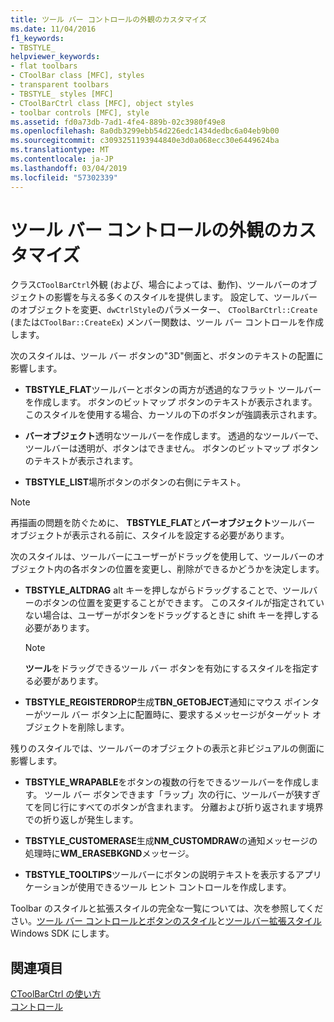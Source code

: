 ```yaml
---
title: ツール バー コントロールの外観のカスタマイズ
ms.date: 11/04/2016
f1_keywords:
- TBSTYLE_
helpviewer_keywords:
- flat toolbars
- CToolBar class [MFC], styles
- transparent toolbars
- TBSTYLE_ styles [MFC]
- CToolBarCtrl class [MFC], object styles
- toolbar controls [MFC], style
ms.assetid: fd0a73db-7ad1-4fe4-889b-02c3980f49e8
ms.openlocfilehash: 8a0db3299ebb54d226edc1434dedbc6a04eb9b00
ms.sourcegitcommit: c3093251193944840e3d0a068ecc30e6449624ba
ms.translationtype: MT
ms.contentlocale: ja-JP
ms.lasthandoff: 03/04/2019
ms.locfileid: "57302339"
---
```

# <a name="customizing-the-appearance-of-a-toolbar-control"></a>ツール バー コントロールの外観のカスタマイズ

クラス`CToolBarCtrl`外観 (および、場合によっては、動作)、ツールバーのオブジェクトの影響を与える多くのスタイルを提供します。 設定して、ツールバーのオブジェクトを変更、`dwCtrlStyle`のパラメーター、 `CToolBarCtrl::Create` (または`CToolBar::CreateEx`) メンバー関数は、ツール バー コントロールを作成します。

次のスタイルは、ツール バー ボタンの"3D"側面と、ボタンのテキストの配置に影響します。

- **TBSTYLE_FLAT**ツールバーとボタンの両方が透過的なフラット ツールバーを作成します。 ボタンのビットマップ ボタンのテキストが表示されます。 このスタイルを使用する場合、カーソルの下のボタンが強調表示されます。

- **バーオブジェクト**透明なツールバーを作成します。 透過的なツールバーで、ツールバーは透明が、ボタンはできません。 ボタンのビットマップ ボタンのテキストが表示されます。

- **TBSTYLE_LIST**場所ボタンのボタンの右側にテキスト。

> [!NOTE]
>  再描画の問題を防ぐために、 **TBSTYLE_FLAT**と**バーオブジェクト**ツールバー オブジェクトが表示される前に、スタイルを設定する必要があります。

次のスタイルは、ツールバーにユーザーがドラッグを使用して、ツールバーのオブジェクト内の各ボタンの位置を変更し、削除ができるかどうかを決定します。

- **TBSTYLE_ALTDRAG** alt キーを押しながらドラッグすることで、ツールバーのボタンの位置を変更することができます。 このスタイルが指定されていない場合は、ユーザーがボタンをドラッグするときに shift キーを押しする必要があります。

    > [!NOTE]
    >  **ツール**をドラッグできるツール バー ボタンを有効にするスタイルを指定する必要があります。

- **TBSTYLE_REGISTERDROP**生成**TBN_GETOBJECT**通知にマウス ポインターがツール バー ボタン上に配置時に、要求するメッセージがターゲット オブジェクトを削除します。

残りのスタイルでは、ツールバーのオブジェクトの表示と非ビジュアルの側面に影響します。

- **TBSTYLE_WRAPABLE**をボタンの複数の行をできるツールバーを作成します。 ツール バー ボタンできます「ラップ」次の行に、ツールバーが狭すぎてを同じ行にすべてのボタンが含まれます。 分離および折り返されます境界での折り返しが発生します。

- **TBSTYLE_CUSTOMERASE**生成**NM_CUSTOMDRAW**の通知メッセージの処理時に**WM_ERASEBKGND**メッセージ。

- **TBSTYLE_TOOLTIPS**ツールバーにボタンの説明テキストを表示するアプリケーションが使用できるツール ヒント コントロールを作成します。

Toolbar のスタイルと拡張スタイルの完全な一覧については、次を参照してください。[ツール バー コントロールとボタンのスタイル](/windows/desktop/Controls/toolbar-control-and-button-styles)と[ツールバー拡張スタイル](/windows/desktop/Controls/toolbar-extended-styles)Windows SDK にします。

## <a name="see-also"></a>関連項目

[CToolBarCtrl の使い方](../mfc/using-ctoolbarctrl.md)<br/>
[コントロール](../mfc/controls-mfc.md)
